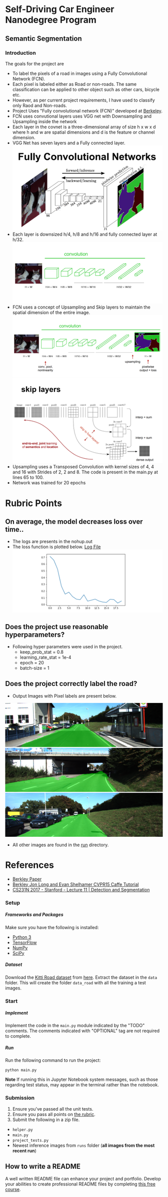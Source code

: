 # Self-Driving Car Engineer Nanodegree Program
## Semantic Segmentation

[//]: # (Image References)
[image1]: ./output_images/FCN.png
[image2]: ./output_images/FCN-2.png
[image3]: ./output_images/Upsampling.png
[image4]: ./output_images/skip-layers.png
[image5]: ./output_images/loss-plot.png
[image6]: ./runs/um_000013.png
[image7]: ./runs/um_000011.png
[image8]: ./runs/um_000015.png

### Introduction
The goals for the project are 

* To label the pixels of a road in images using a Fully Convolutional Network (FCN). 
* Each pixel is labeled either as Road or non-roads. The same classification can be applied to other object such as other cars, bicycle etc.
* However, as per current project requirements, I have used to classify only Raod and Non-roads.
* Project Uses "Fully convolutional network (FCN)" developed at [Berkeley](https://people.eecs.berkeley.edu/~jonlong/long_shelhamer_fcn.pdf). 
* FCN uses convutional layers uses VGG net with Downsampling and Upsampling inside the network
* Each layer in the covnet is a three-dimensional array of size h x w x d where h and w are spatial dimensions and d is the feature or channel dimension.
* VGG Net has seven layers and a Fully connected layer.
![alt text][image1]
* Each layer is downsized h/4, h/8 and h/16 and fully connected layer at h/32.
![alt text][image2]
* FCN uses a concept of Upsampling and Skip layers to maintain the spatial dimension of the entire image. 
![alt text][image3]
![alt text][image4]
* Upsampling uses a Transposed Convolution with kernel sizes of 4, 4 and 16 with Strides of 2, 2 and 8. The code is present in the main.py at lines 65 to 100.
* Network was trained for 20 epochs


# Rubric Points
## On average, the model decreases loss over time..
* The logs are presents in the nohup.out
* The loss function is plotted below. [Log File](./nohup.out)
![alt text][image5]

## Does the project use reasonable hyperparameters?
* Following hyper parameters were used in the project.
	* keep_prob_stat = 0.8
	* learning_rate_stat = 1e-4
	* epoch = 20
	* batch-size = 1

## Does the project correctly label the road?
* Output Images with Pixel labels are present below.

![alt text][image6]
![alt text][image7]
![alt text][image8]

* All other images are found in the [run](./runs) directory. 


# References

* [Berkley Paper](https://people.eecs.berkeley.edu/~jonlong/long_shelhamer_fcn.pdf)
* [Berkley Jon Long and Evan Shelhamer CVPR15 Caffe Tutorial](http://tutorial.caffe.berkeleyvision.org/caffe-cvpr15-pixels.pdf)
* [CS231N 2017 - Stanford - Lecture 11 | Detection and Segmentation](https://www.youtube.com/watch?v=nDPWywWRIRo&t=1103s&index=11&list=PLzUTmXVwsnXod6WNdg57Yc3zFx_f-RYsq)


### Setup
##### Frameworks and Packages
Make sure you have the following is installed:
 - [Python 3](https://www.python.org/)
 - [TensorFlow](https://www.tensorflow.org/)
 - [NumPy](http://www.numpy.org/)
 - [SciPy](https://www.scipy.org/)
##### Dataset
Download the [Kitti Road dataset](http://www.cvlibs.net/datasets/kitti/eval_road.php) from [here](http://www.cvlibs.net/download.php?file=data_road.zip).  Extract the dataset in the `data` folder.  This will create the folder `data_road` with all the training a test images.

### Start
##### Implement
Implement the code in the `main.py` module indicated by the "TODO" comments.
The comments indicated with "OPTIONAL" tag are not required to complete.
##### Run
Run the following command to run the project:
```
python main.py
```
**Note** If running this in Jupyter Notebook system messages, such as those regarding test status, may appear in the terminal rather than the notebook.

### Submission
1. Ensure you've passed all the unit tests.
2. Ensure you pass all points on [the rubric](https://review.udacity.com/#!/rubrics/989/view).
3. Submit the following in a zip file.
 - `helper.py`
 - `main.py`
 - `project_tests.py`
 - Newest inference images from `runs` folder  (**all images from the most recent run**)
 
 ## How to write a README
A well written README file can enhance your project and portfolio.  Develop your abilities to create professional README files by completing [this free course](https://www.udacity.com/course/writing-readmes--ud777).
